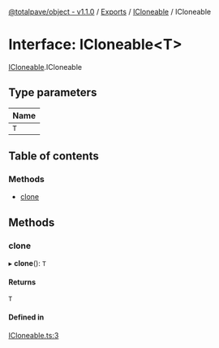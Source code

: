 [@totalpave/object - v1.1.0](../README.md) / [Exports](../modules.md) / [ICloneable](../modules/ICloneable.md) / ICloneable

# Interface: ICloneable<T\>

[ICloneable](../modules/ICloneable.md).ICloneable

## Type parameters

| Name |
| :------ |
| `T` |

## Table of contents

### Methods

- [clone](ICloneable.ICloneable-1.md#clone)

## Methods

### clone

▸ **clone**(): `T`

#### Returns

`T`

#### Defined in

[ICloneable.ts:3](https://github.com/totalpave/object/blob/539a0d4/src/ICloneable.ts#L3)
